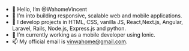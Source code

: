 - 👋 Hello, I’m @WahomeVincent
- 👀 I’m into building responsive, scalable web and mobile applications.
- 🌱 I develop projects in  HTML, CSS, vanilla JS, React,Next.js, Angular, Laravel, Rails, Node.js, Express.js and python.
- 💞️ I’m currently working as a mobile developer using Ionic.
- 📫 My official email is vinwahome@gmail.com.

<!---
WahomeVincent/WahomeVincent is a ✨ special ✨ repository because its `README.md` (this file) appears on your GitHub profile.
You can click the Preview link to take a look at your changes.
--->
